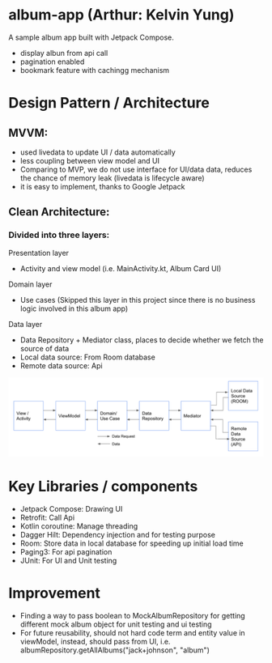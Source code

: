 # album-app (Arthur: Kelvin Yung)
A sample album app built with Jetpack Compose.
- display albun from api call
- pagination enabled
- bookmark feature with cachingg mechanism

# Design Pattern / Architecture
## MVVM:
- used livedata to update UI / data automatically
- less coupling between view model and UI
- Comparing to MVP, we do not use interface for UI/data data, reduces the chance of memory leak
  (livedata is lifecycle aware)
- it is easy to implement, thanks to Google Jetpack

## Clean Architecture:
### Divided into three layers:
Presentation layer
- Activity and view model (i.e. MainActivity.kt, Album Card UI)

Domain layer
- Use cases (Skipped this layer in this project since there is no business logic involved in this album app)

Data layer
- Data Repository + Mediator class, places to decide whether we fetch the source of data
- Local data source: From Room database
- Remote data source: Api

<img src="screenshots/architecture.png"/>

# Key Libraries / components
- Jetpack Compose: Drawing UI
- Retrofit: Call Api
- Kotlin coroutine: Manage threading
- Dagger Hilt: Dependency injection and for testing purpose
- Room: Store data in local database for speeding up initial load time
- Paging3: For api pagination
- JUnit: For UI and Unit testing

# Improvement
- Finding a way to pass boolean to MockAlbumRepository for getting different mock album object for unit testing and ui testing
- For future reusability, should not hard code term and entity value in viewModel, instead, should pass from UI, i.e. albumRepository.getAllAlbums("jack+johnson", "album")
